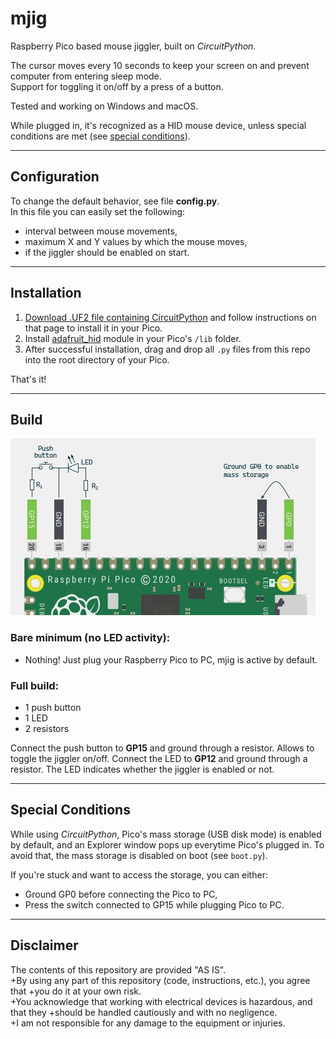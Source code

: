 # mjig

Raspberry Pico based mouse jiggler, built on _CircuitPython_.

The cursor moves every 10 seconds to keep your screen on and prevent computer
from entering sleep mode.\
Support for toggling it on/off by a press of a button.

Tested and working on Windows and macOS.

While plugged in, it's recognized as a HID mouse device, unless special
conditions are met (see [special conditions](#special-conditions)).
_____
## Configuration
To change the default behavior, see file **config.py**.\
In this file you can easily set the following:
- interval between mouse movements,
- maximum X and Y values by which the mouse moves,
- if the jiggler should be enabled on start.
_____
## Installation
1. [Download .UF2 file containing CircuitPython](https://circuitpython.org/board/raspberry_pi_pico/)
   and follow instructions on that page to install it in your Pico.
2. Install [adafruit_hid](https://github.com/adafruit/Adafruit_CircuitPython_HID)
   module in your Pico's `/lib` folder.
3. After successful installation, drag and drop all `.py` files from this repo
   into the root directory of your Pico.

That's it!

_____
## Build
![Schema](/docs/schema.png)

### __Bare minimum (no LED activity):__
- Nothing! Just plug your Raspberry Pico to PC, mjig is active by default.

### __Full build:__
- 1 push button
- 1 LED
- 2 resistors

Connect the push button to __GP15__ and ground through a resistor. Allows to
toggle the jiggler on/off. Connect the LED to __GP12__ and ground through a
resistor. The LED indicates whether the jiggler is enabled or not.

_____
## Special Conditions
While using _CircuitPython_, Pico's mass storage (USB disk mode) is enabled by
default, and an Explorer window pops up everytime Pico's plugged in. To avoid
that, the mass storage is disabled on boot (see `boot.py`).

If you're stuck and want to access the storage, you can either:
- Ground GP0 before connecting the Pico to PC,
- Press the switch connected to GP15 while plugging Pico to PC.

_____
## Disclaimer
The contents of this repository are provided "AS IS".\
+By using any part of this repository (code, instructions, etc.), you agree that
+you do it at your own risk.\
+You acknowledge that working with electrical devices is hazardous, and that they
+should be handled cautiously and with no negligence.\
+I am not responsible for any damage to the equipment or injuries.